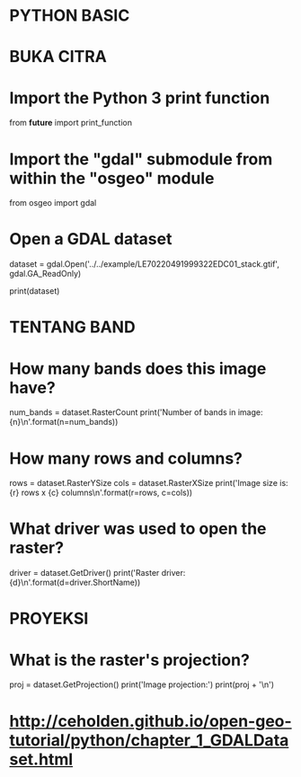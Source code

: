# PYTHON BASIC

# BUKA CITRA

# Import the Python 3 print function
from __future__ import print_function

# Import the "gdal" submodule from within the "osgeo" module
from osgeo import gdal 

# Open a GDAL dataset
dataset = gdal.Open('../../example/LE70220491999322EDC01_stack.gtif', gdal.GA_ReadOnly)

print(dataset)

# TENTANG BAND

# How many bands does this image have?
num_bands = dataset.RasterCount
print('Number of bands in image: {n}\n'.format(n=num_bands))

# How many rows and columns?
rows = dataset.RasterYSize
cols = dataset.RasterXSize
print('Image size is: {r} rows x {c} columns\n'.format(r=rows, c=cols)) 

# What driver was used to open the raster?
driver = dataset.GetDriver()
print('Raster driver: {d}\n'.format(d=driver.ShortName))

# PROYEKSI

# What is the raster's projection?
proj = dataset.GetProjection()
print('Image projection:')
print(proj + '\n')  

# http://ceholden.github.io/open-geo-tutorial/python/chapter_1_GDALDataset.html 
